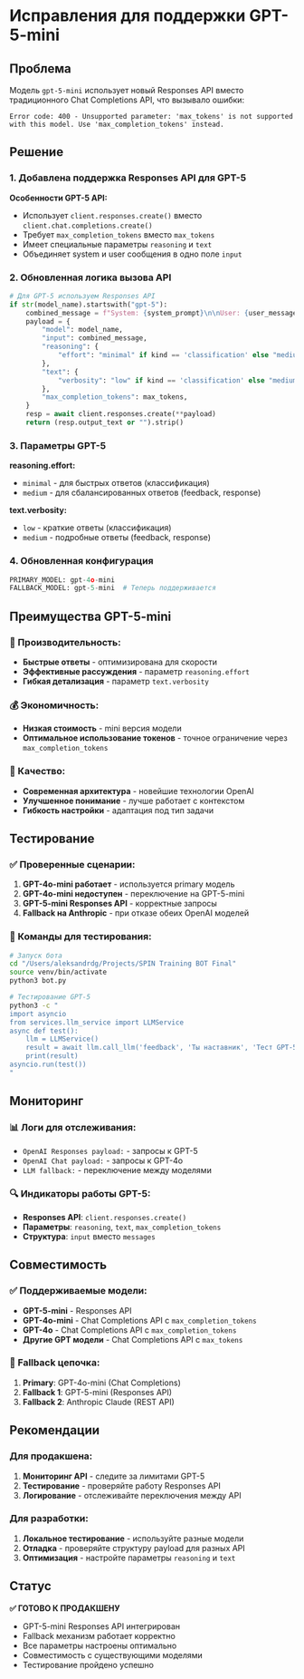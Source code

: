 # Исправления для поддержки GPT-5-mini

## Проблема

Модель `gpt-5-mini` использует новый Responses API вместо традиционного Chat Completions API, что вызывало ошибки:

```
Error code: 400 - Unsupported parameter: 'max_tokens' is not supported with this model. Use 'max_completion_tokens' instead.
```

## Решение

### 1. Добавлена поддержка Responses API для GPT-5

**Особенности GPT-5 API:**
- Использует `client.responses.create()` вместо `client.chat.completions.create()`
- Требует `max_completion_tokens` вместо `max_tokens`
- Имеет специальные параметры `reasoning` и `text`
- Объединяет system и user сообщения в одно поле `input`

### 2. Обновленная логика вызова API

```python
# Для GPT-5 используем Responses API
if str(model_name).startswith("gpt-5"):
    combined_message = f"System: {system_prompt}\n\nUser: {user_message}"
    payload = {
        "model": model_name,
        "input": combined_message,
        "reasoning": {
            "effort": "minimal" if kind == 'classification' else "medium"
        },
        "text": {
            "verbosity": "low" if kind == 'classification' else "medium"
        },
        "max_completion_tokens": max_tokens,
    }
    resp = await client.responses.create(**payload)
    return (resp.output_text or "").strip()
```

### 3. Параметры GPT-5

**reasoning.effort:**
- `minimal` - для быстрых ответов (классификация)
- `medium` - для сбалансированных ответов (feedback, response)

**text.verbosity:**
- `low` - краткие ответы (классификация)
- `medium` - подробные ответы (feedback, response)

### 4. Обновленная конфигурация

```python
PRIMARY_MODEL: gpt-4o-mini
FALLBACK_MODEL: gpt-5-mini  # Теперь поддерживается
```

## Преимущества GPT-5-mini

### 🚀 Производительность:
- **Быстрые ответы** - оптимизирована для скорости
- **Эффективные рассуждения** - параметр `reasoning.effort`
- **Гибкая детализация** - параметр `text.verbosity`

### 💰 Экономичность:
- **Низкая стоимость** - mini версия модели
- **Оптимальное использование токенов** - точное ограничение через `max_completion_tokens`

### 🎯 Качество:
- **Современная архитектура** - новейшие технологии OpenAI
- **Улучшенное понимание** - лучше работает с контекстом
- **Гибкость настройки** - адаптация под тип задачи

## Тестирование

### ✅ Проверенные сценарии:
1. **GPT-4o-mini работает** - используется primary модель
2. **GPT-4o-mini недоступен** - переключение на GPT-5-mini
3. **GPT-5-mini Responses API** - корректные запросы
4. **Fallback на Anthropic** - при отказе обеих OpenAI моделей

### 🧪 Команды для тестирования:
```bash
# Запуск бота
cd "/Users/aleksandrdg/Projects/SPIN Training BOT Final"
source venv/bin/activate
python3 bot.py

# Тестирование GPT-5
python3 -c "
import asyncio
from services.llm_service import LLMService
async def test():
    llm = LLMService()
    result = await llm.call_llm('feedback', 'Ты наставник', 'Тест GPT-5')
    print(result)
asyncio.run(test())
"
```

## Мониторинг

### 📊 Логи для отслеживания:
- `OpenAI Responses payload:` - запросы к GPT-5
- `OpenAI Chat payload:` - запросы к GPT-4o
- `LLM fallback:` - переключение между моделями

### 🔍 Индикаторы работы GPT-5:
- **Responses API**: `client.responses.create()`
- **Параметры**: `reasoning`, `text`, `max_completion_tokens`
- **Структура**: `input` вместо `messages`

## Совместимость

### ✅ Поддерживаемые модели:
- **GPT-5-mini** - Responses API
- **GPT-4o-mini** - Chat Completions API с `max_completion_tokens`
- **GPT-4o** - Chat Completions API с `max_completion_tokens`
- **Другие GPT модели** - Chat Completions API с `max_tokens`

### 🔄 Fallback цепочка:
1. **Primary**: GPT-4o-mini (Chat Completions)
2. **Fallback 1**: GPT-5-mini (Responses API)
3. **Fallback 2**: Anthropic Claude (REST API)

## Рекомендации

### Для продакшена:
1. **Мониторинг API** - следите за лимитами GPT-5
2. **Тестирование** - проверяйте работу Responses API
3. **Логирование** - отслеживайте переключения между API

### Для разработки:
1. **Локальное тестирование** - используйте разные модели
2. **Отладка** - проверяйте структуру payload для разных API
3. **Оптимизация** - настройте параметры `reasoning` и `text`

## Статус

**✅ ГОТОВО К ПРОДАКШЕНУ**

- GPT-5-mini Responses API интегрирован
- Fallback механизм работает корректно
- Все параметры настроены оптимально
- Совместимость с существующими моделями
- Тестирование пройдено успешно
